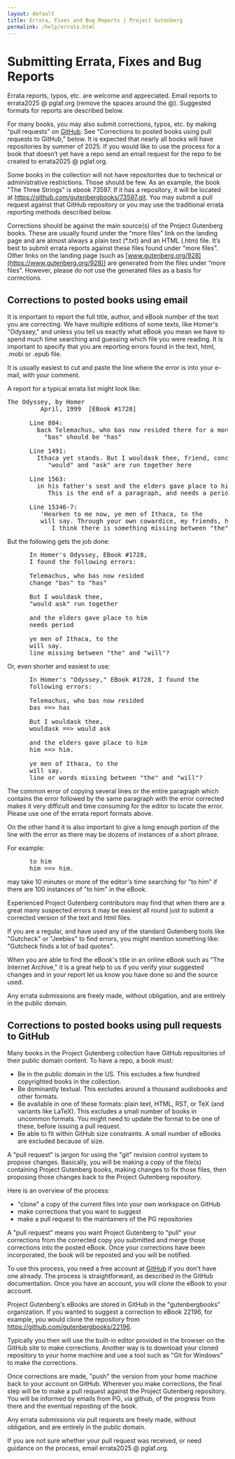 ```yaml
---
layout: default
title: Errata, Fixes and Bug Reports | Project Gutenberg
permalink: /help/errata.html
---
```


Submitting Errata, Fixes and Bug Reports
========================================

Errata reports, typos, etc. are welcome and appreciated. Email reports to errata2025 @ pglaf.org (remove the spaces around the @). Suggested formats for reports are described below.

For many books, you may also submit corrections, typos, etc. by making
“pull requests” on [GitHub](https://github.com/gutenbergbooks). See
“Corrections to posted books using pull requests to GitHub,” below. It
is expected that nearly all books will have repositories by summer of
2025. If you would like to use the process for a book that doesn’t yet
have a repo send an email request for the repo to be created to
errata2025 @ pglaf.org.

Some books in the collection will not have repositorites due to technical
or administrative restrictions. Those should be few. As an example,
the book "The Three Strings" is ebook 73597. If it has a repository, it
will be located at https://github.com/gutenbergbooks/73597.git. You may
submit a pull request against that GitHub repository or you may use the
traditional errata reporting methods described below.

Corrections should be against the main source(s) of the Project
Gutenberg books. These are usually found under the “more files” link
on the landing page and are almost always a plain text (*.txt) and an
HTML (.htm) file. It’s best to submit errata reports against these
files found under "more files". Other links on the landing page (such
as [www.gutenberg.org/928](https://www.gutenberg.org/928)) are
generated from the files under “more files”. However, please do not
use the generated files as a basis for corrections.

## Corrections to posted books using email

It is important to report the full title, author, and eBook number of the text you are correcting. We have multiple editions of some texts, like Homer's "Odyssey," and unless you tell us exactly what eBook you mean we have to spend much time searching and guessing which file you were reading. It is important to specify that you are reporting errors found in the text, html, .mobi or .epub file.

It is usually easiest to cut and paste the line where the error is into your e-mail, with your comment.

A report for a typical errata list might look like: 
<pre>
The Odyssey, by Homer
         April, 1999  [EBook #1728]

      Line 884:
        back Telemachus, who bas now resided there for a month.
          "bas" should be "has"

      Line 1491:
        Ithaca yet stands. But I wouldask thee, friend, concerning
           "would" and "ask" are run together here

      Line 1563:
        in his father's seat and the elders gave place to him
           This is the end of a paragraph, and needs a period at end.

      Line 15346-7:
         'Hearken to me now, ye men of Ithaca, to the
         will say. Through your own cowardice, my friends, have
            I think there is something missing between "the" and "will"
</pre>
But the following gets the job done: 
<pre>
      In Homer's Odyssey, EBook #1728,
      I found the following errors:

      Telemachus, who bas now resided
      change "bas" to "has"

      But I wouldask thee,
      "would ask" run together

      and the elders gave place to him
      needs period

      ye men of Ithaca, to the
      will say.
      line missing between "the" and "will"?
</pre>
Or, even shorter and easiest to use: 
<pre>
      In Homer's "Odyssey," EBook #1728, I found the
      following errors:

      Telemachus, who bas now resided
      bas ==> has

      But I wouldask thee,
      wouldask ==> would ask

      and the elders gave place to him
      him ==> him.

      ye men of Ithaca, to the
      will say.
      line or words missing between "the" and "will"?
</pre>
The common error of copying several lines or the entire paragraph which contains the error followed by the same paragraph with the error corrected makes it very difficult and time consuming for the editor to locate the error. Please use one of the errata report formats above.

On the other hand it is also important to give a long enough portion of the line with the error as there may be dozens of instances of a short phrase.

For example: 
<pre>
      to him
      him ==> him.
</pre>

may take 10 minutes or more of the editor's time searching for "to him" if there are 100 instances of "to him" in the eBook.

Experienced Project Gutenberg contributors may find that when there are a great many suspected errors it may be easiest all round just to submit a corrected version of the text and html files.

If you are a regular, and have used any of the standard Gutenberg tools like "Gutcheck" or "Jeebies" to find errors, you might mention something like: "Gutcheck finds a lot of bad quotes".

When you are able to find the eBook's title in an online eBook such as "The Internet Archive," it is a great help to us if you verify your suggested changes and in your report let us know you have done so and the source used.

Any errata submissions are freely made, without obligation, and are entirely in the public domain. 


## Corrections to posted books using pull requests to GitHub

Many books in the Project Gutenberg collection have GitHub repositories of their public domain content. To have a repo, a book must:

- Be in the public domain in the US. This excludes a few hundred copyrighted books in the collection.
- Be dominantly textual. This excludes around a thousand audiobooks and other formats.
- Be available in one of these formats: plain text, HTML, RST, or TeX (and variants like LaTeX). This excludes a small number of books in uncommon formats. You might need to update the format to be one of these, before issuing a pull request.
- Be able to fit within GitHub size constraints. A small number of eBooks are excluded because of size.

A "pull request" is jargon for using the "git" revision control system to propose changes. Basically, you will be making a copy of the file(s) containing Project Gutenberg books, making changes to fix those files, then proposing those changes back to the Project Gutenberg repository.

Here is an overview of the process:

- "clone" a copy of the current files into your own workspace on GitHub
- make corrections that you want to suggest
- make a pull request to the maintainers of the PG repositories

A "pull request" means you want Project Gutenberg to "pull" your corrections from the corrected copy you submitted and merge those corrections into the posted eBook. Once your corrections have been incorporated, the book will be reposted and you will be notified. 

To use this process, you need a free account at [GitHub](https://github.com) if you don't have one already. The process is straightforward, as described in the GitHub documentation. Once you have an account, you will clone the eBook to your account.

Project Gutenberg's eBooks are stored in GitHub in the "gutenbergbooks" organization. If you wanted to suggest a correction to eBook 22196, for example, you would clone the repository from https://github.com/gutenbergbooks/22196.

Typically you then will use the built-in editor provided in the browser on the GitHub site to make corrections. Another way is to download your cloned repository to your home machine and use a tool such as "Git for Windows" to make the corrections.

Once corrections are made, "push" the version from your home machine back to your account on GitHub. Wherever you make corrections, the final step will be to make a pull request against the Project Gutenberg repository. You will be informed by emails from PG, via github, of the progress from there and the eventual reposting of the book.

Any errata submissions via pull requests are freely made, without obligation, and are entirely in the public domain. 

If you are not sure whether your pull request was received, or need guidance on the process, email errata2025 @ pglaf.org. 
